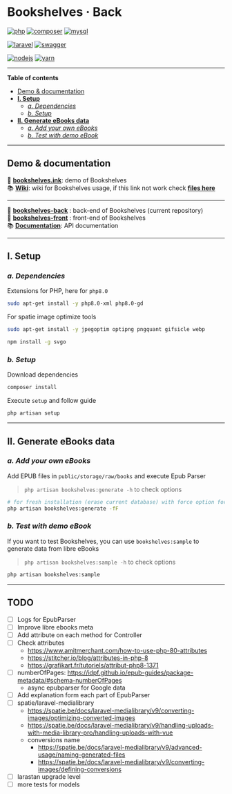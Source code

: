 # Bookshelves · Back <!-- omit in toc -->

[![php](https://img.shields.io/static/v1?label=PHP&message=v8.0&color=777bb4&style=flat-square&logo=php&logoColor=ffffff)](https://www.php.net)
[![composer](https://img.shields.io/static/v1?label=Composer&message=v2.0&color=885630&style=flat-square&logo=composer&logoColor=ffffff)](https://getcomposer.org)
[![mysql](https://img.shields.io/static/v1?label=MySQL&message=v8.0&color=4479A1&style=flat-square&logo=mysql&logoColor=ffffff)](https://www.mysql.com)

[![laravel](https://img.shields.io/static/v1?label=Laravel&message=v8.0&color=ff2d20&style=flat-square&logo=laravel&logoColor=ffffff)](https://laravel.com)
[![swagger](https://img.shields.io/static/v1?label=Swagger&message=v3.0&color=85EA2D&style=flat-square&logo=swagger&logoColo=ffffff)](https://swagger.io)

[![nodejs](https://img.shields.io/static/v1?label=NodeJS&message=14.16&color=339933&style=flat-square&logo=node.js&logoColor=ffffff)](https://nodejs.org/en)
[![yarn](https://img.shields.io/static/v1?label=Yarn&message=v1.2&color=2C8EBB&style=flat-square&logo=yarn&logoColor=ffffff)](https://yarnpkg.com/lang/en/)

---

**Table of contents**

- [Demo & documentation](#demo--documentation)
- [**I. Setup**](#i-setup)
  - [*a. Dependencies*](#a-dependencies)
  - [*b. Setup*](#b-setup)
- [**II. Generate eBooks data**](#ii-generate-ebooks-data)
  - [*a. Add your own eBooks*](#a-add-your-own-ebooks)
  - [*b. Test with demo eBook*](#b-test-with-demo-ebook)

---

## Demo & documentation

🚀 [**bookshelves.ink**](https://bookshelves.ink): demo of Bookshelves  
📚 [**Wiki**](https://bookshelves.ink/api/wiki): wiki for Bookshelves usage, if this link not work check [**files here**](https://gitlab.com/ewilan-riviere/bookshelves-back/-/tree/master/resources/views/pages/api/wiki/content)

---

📀 [**bookshelves-back**](https://gitlab.com/ewilan-riviere/bookshelves-back) : back-end of Bookshelves (current repository)  
🎨 [**bookshelves-front**](https://gitlab.com/ewilan-riviere/bookshelves-front) : front-end of Bookshelves  
📚 [**Documentation**](https://bookshelves.ink/api/documentation): API documentation  

---

## **I. Setup**

### *a. Dependencies*

Extensions for PHP, here for `php8.0`

```bash
sudo apt-get install -y php8.0-xml php8.0-gd
```

For spatie image optimize tools

```bash
sudo apt-get install -y jpegoptim optipng pngquant gifsicle webp
```

```bash
npm install -g svgo
```

### *b. Setup*

Download dependencies

```bash
composer install
```

Execute `setup` and follow guide

```bash
php artisan setup
```

---

## **II. Generate eBooks data**

### *a. Add your own eBooks*

Add EPUB files in `public/storage/raw/books` and execute Epub Parser

> `php artisan bookshelves:generate -h` to check options

```bash
# for fresh installation (erase current database) with force option for production
php artisan bookshelves:generate -fF
```

### *b. Test with demo eBook*

If you want to test Bookshelves, you can use `bookshelves:sample` to generate data from libre eBooks

> `php artisan bookshelves:sample -h` to check options

```bash
php artisan bookshelves:sample
```

---

## **TODO** <!-- omit in toc -->

- [ ] Logs for EpubParser
- [ ] Improve libre ebooks meta
- [ ] Add attribute on each method for Controller
- [ ] Check attributes
  - <https://www.amitmerchant.com/how-to-use-php-80-attributes>
  - <https://stitcher.io/blog/attributes-in-php-8>
  - <https://grafikart.fr/tutoriels/attribut-php8-1371>
- [ ] numberOfPages: <https://idpf.github.io/epub-guides/package-metadata/#schema-numberOfPages>
  - async epubparser for Google data
- [ ] Add explanation form each part of EpubParser
- [ ] spatie/laravel-medialibrary
  - <https://spatie.be/docs/laravel-medialibrary/v9/converting-images/optimizing-converted-images>
  - <https://spatie.be/docs/laravel-medialibrary/v9/handling-uploads-with-media-library-pro/handling-uploads-with-vue>
  - conversions name
    - <https://spatie.be/docs/laravel-medialibrary/v9/advanced-usage/naming-generated-files>
    - <https://spatie.be/docs/laravel-medialibrary/v9/converting-images/defining-conversions>
- [ ] larastan upgrade level
- [ ] more tests for models
